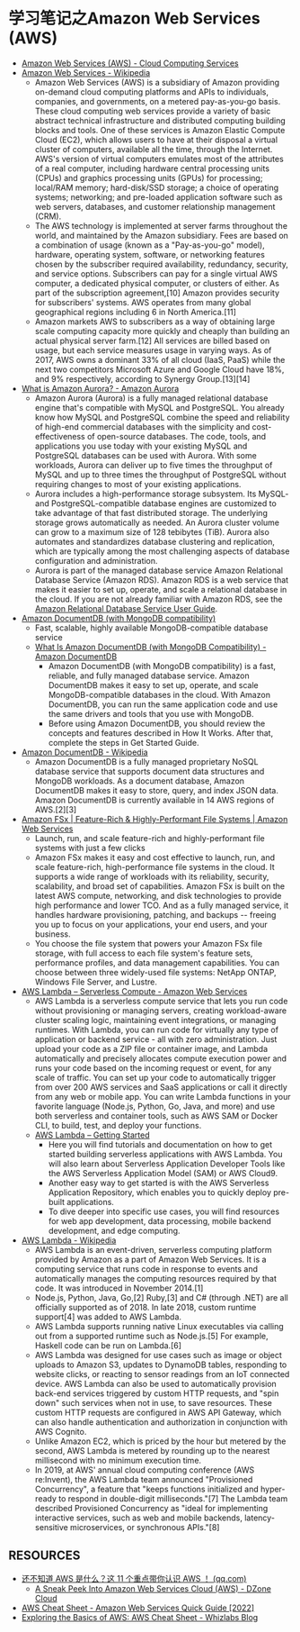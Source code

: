 # 学习笔记之Amazon Web Services (AWS)

* [Amazon Web Services (AWS) - Cloud Computing Services](https://aws.amazon.com/?nc2=h_lg)
* [Amazon Web Services - Wikipedia](https://en.wikipedia.org/wiki/Amazon_Web_Services)
  * Amazon Web Services (AWS) is a subsidiary of Amazon providing on-demand cloud computing platforms and APIs to individuals, companies, and governments, on a metered pay-as-you-go basis. These cloud computing web services provide a variety of basic abstract technical infrastructure and distributed computing building blocks and tools. One of these services is Amazon Elastic Compute Cloud (EC2), which allows users to have at their disposal a virtual cluster of computers, available all the time, through the Internet. AWS's version of virtual computers emulates most of the attributes of a real computer, including hardware central processing units (CPUs) and graphics processing units (GPUs) for processing; local/RAM memory; hard-disk/SSD storage; a choice of operating systems; networking; and pre-loaded application software such as web servers, databases, and customer relationship management (CRM).
  * The AWS technology is implemented at server farms throughout the world, and maintained by the Amazon subsidiary. Fees are based on a combination of usage (known as a "Pay-as-you-go" model), hardware, operating system, software, or networking features chosen by the subscriber required availability, redundancy, security, and service options. Subscribers can pay for a single virtual AWS computer, a dedicated physical computer, or clusters of either. As part of the subscription agreement,[10] Amazon provides security for subscribers' systems. AWS operates from many global geographical regions including 6 in North America.[11]
  * Amazon markets AWS to subscribers as a way of obtaining large scale computing capacity more quickly and cheaply than building an actual physical server farm.[12] All services are billed based on usage, but each service measures usage in varying ways. As of 2017, AWS owns a dominant 33% of all cloud (IaaS, PaaS) while the next two competitors Microsoft Azure and Google Cloud have 18%, and 9% respectively, according to Synergy Group.[13][14]
* [What is Amazon Aurora? - Amazon Aurora](https://docs.aws.amazon.com/AmazonRDS/latest/AuroraUserGuide/CHAP_AuroraOverview.html)
  * Amazon Aurora (Aurora) is a fully managed relational database engine that's compatible with MySQL and PostgreSQL. You already know how MySQL and PostgreSQL combine the speed and reliability of high-end commercial databases with the simplicity and cost-effectiveness of open-source databases. The code, tools, and applications you use today with your existing MySQL and PostgreSQL databases can be used with Aurora. With some workloads, Aurora can deliver up to five times the throughput of MySQL and up to three times the throughput of PostgreSQL without requiring changes to most of your existing applications.
  * Aurora includes a high-performance storage subsystem. Its MySQL- and PostgreSQL-compatible database engines are customized to take advantage of that fast distributed storage. The underlying storage grows automatically as needed. An Aurora cluster volume can grow to a maximum size of 128 tebibytes (TiB). Aurora also automates and standardizes database clustering and replication, which are typically among the most challenging aspects of database configuration and administration.
  * Aurora is part of the managed database service Amazon Relational Database Service (Amazon RDS). Amazon RDS is a web service that makes it easier to set up, operate, and scale a relational database in the cloud. If you are not already familiar with Amazon RDS, see the [Amazon Relational Database Service User Guide](https://docs.aws.amazon.com/AmazonRDS/latest/UserGuide/Welcome.html).
* [Amazon DocumentDB (with MongoDB compatibility)](https://aws.amazon.com/documentdb/)
  * Fast, scalable, highly available MongoDB-compatible database service
  * [What Is Amazon DocumentDB (with MongoDB Compatibility) - Amazon DocumentDB](https://docs.aws.amazon.com/documentdb/latest/developerguide/what-is.html)
    * Amazon DocumentDB (with MongoDB compatibility) is a fast, reliable, and fully managed database service. Amazon DocumentDB makes it easy to set up, operate, and scale MongoDB-compatible databases in the cloud. With Amazon DocumentDB, you can run the same application code and use the same drivers and tools that you use with MongoDB.
    * Before using Amazon DocumentDB, you should review the concepts and features described in How It Works. After that, complete the steps in Get Started Guide.
* [Amazon DocumentDB - Wikipedia](https://en.wikipedia.org/wiki/Amazon_DocumentDB)
  * Amazon DocumentDB is a fully managed proprietary NoSQL database service that supports document data structures and MongoDB workloads. As a document database, Amazon DocumentDB makes it easy to store, query, and index JSON data. Amazon DocumentDB is currently available in 14 AWS regions of AWS.[2][3]
* [Amazon FSx | Feature-Rich & Highly-Performant File Systems | Amazon Web Services](https://aws.amazon.com/fsx/)
  * Launch, run, and scale feature-rich and highly-performant file systems with just a few clicks
  * Amazon FSx makes it easy and cost effective to launch, run, and scale feature-rich, high-performance file systems in the cloud. It supports a wide range of workloads with its reliability, security, scalability, and broad set of capabilities. Amazon FSx is built on the latest AWS compute, networking, and disk technologies to provide high performance and lower TCO. And as a fully managed service, it handles hardware provisioning, patching, and backups -- freeing you up to focus on your applications, your end users, and your business.
  * You choose the file system that powers your Amazon FSx file storage, with full access to each file system's feature sets, performance profiles, and data management capabilities. You can choose between three widely-used file systems: NetApp ONTAP, Windows File Server, and Lustre.
* [AWS Lambda – Serverless Compute - Amazon Web Services](https://aws.amazon.com/lambda/)
  * AWS Lambda is a serverless compute service that lets you run code without provisioning or managing servers, creating workload-aware cluster scaling logic, maintaining event integrations, or managing runtimes. With Lambda, you can run code for virtually any type of application or backend service - all with zero administration. Just upload your code as a ZIP file or container image, and Lambda automatically and precisely allocates compute execution power and runs your code based on the incoming request or event, for any scale of traffic. You can set up your code to automatically trigger from over 200 AWS services and SaaS applications or call it directly from any web or mobile app. You can write Lambda functions in your favorite language (Node.js, Python, Go, Java, and more) and use both serverless and container tools, such as AWS SAM or Docker CLI, to build, test, and deploy your functions.
  * [AWS Lambda – Getting Started](https://aws.amazon.com/lambda/getting-started/)
    * Here you will find tutorials and documentation on how to get started building serverless applications with AWS Lambda. You will also learn about Serverless Application Developer Tools like the AWS Serverless Application Model (SAM) or AWS Cloud9.
    * Another easy way to get started is with the AWS Serverless Application Repository, which enables you to quickly deploy pre-built applications.
    * To dive deeper into specific use cases, you will find resources for web app development, data processing, mobile backend development, and edge computing.
* [AWS Lambda - Wikipedia](https://en.wikipedia.org/wiki/AWS_Lambda)
  * AWS Lambda is an event-driven, serverless computing platform provided by Amazon as a part of Amazon Web Services. It is a computing service that runs code in response to events and automatically manages the computing resources required by that code. It was introduced in November 2014.[1]
  * Node.js, Python, Java, Go,[2] Ruby,[3] and C# (through .NET) are all officially supported as of 2018. In late 2018, custom runtime support[4] was added to AWS Lambda.
  * AWS Lambda supports running native Linux executables via calling out from a supported runtime such as Node.js.[5] For example, Haskell code can be run on Lambda.[6]
  * AWS Lambda was designed for use cases such as image or object uploads to Amazon S3, updates to DynamoDB tables, responding to website clicks, or reacting to sensor readings from an IoT connected device. AWS Lambda can also be used to automatically provision back-end services triggered by custom HTTP requests, and "spin down" such services when not in use, to save resources. These custom HTTP requests are configured in AWS API Gateway, which can also handle authentication and authorization in conjunction with AWS Cognito.
  * Unlike Amazon EC2, which is priced by the hour but metered by the second, AWS Lambda is metered by rounding up to the nearest millisecond with no minimum execution time.
  * In 2019, at AWS' annual cloud computing conference (AWS re:Invent), the AWS Lambda team announced "Provisioned Concurrency", a feature that "keeps functions initialized and hyper-ready to respond in double-digit milliseconds."[7] The Lambda team described Provisioned Concurrency as "ideal for implementing interactive services, such as web and mobile backends, latency-sensitive microservices, or synchronous APIs."[8]

## RESOURCES

* [还不知道 AWS 是什么？这 11 个重点带你认识 AWS ！ (qq.com)](https://mp.weixin.qq.com/s/E7nkDxM3KbnXhqto0ZbkyQ)
  * [A Sneak Peek Into Amazon Web Services Cloud (AWS) - DZone Cloud](https://dzone.com/articles/a-sneak-peek-into-amazon-web-services-cloud-aws)
* [AWS Cheat Sheet - Amazon Web Services Quick Guide [2022]](https://intellipaat.com/blog/tutorial/amazon-web-services-aws-tutorial/aws-cheat-sheet/)
* [Exploring the Basics of AWS: AWS Cheat Sheet - Whizlabs Blog](https://www.whizlabs.com/blog/aws-cheat-sheet/#:~:text=%20AWS%20Cheat%20Sheet%20%201%20Definition%20of,is%20the%20AWS%20regions.%20These%20entries...%20More%20)
